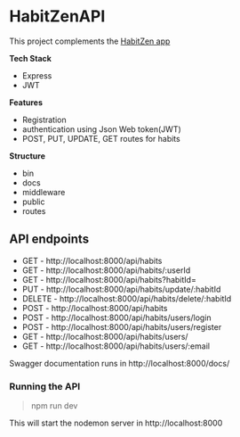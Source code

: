 # HabitZenAPI
This project complements the [HabitZen app](https://github.com/sayeedk06/HabitZen)

**Tech Stack**
- Express
- JWT


**Features**
- Registration
- authentication using Json Web token(JWT)
- POST, PUT, UPDATE, GET routes for habits 

**Structure**

- bin
- docs
- middleware
- public
- routes

**API endpoints**
- 
- GET -    http://localhost:8000/api/habits
- GET -    http://localhost:8000/api/habits/:userId
- GET -    http://localhost:8000/api/habits?habitId=
- PUT -    http://localhost:8000/api/habits/update/:habitId
- DELETE - http://localhost:8000/api/habits/delete/:habitId
- POST -   http://localhost:8000/api/habits
- POST -   http://localhost:8000/api/habits/users/login
- POST -   http://localhost:8000/api/habits/users/register
- GET -    http://localhost:8000/api/habits/users/
- GET -    http://localhost:8000/api/habits/users/:email

Swagger documentation runs in http://localhost:8000/docs/

### Running the API
>npm run dev

This will start the nodemon server in http://localhost:8000

